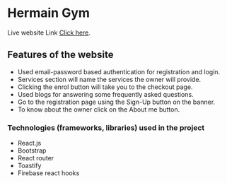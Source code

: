 
# Hermain Gym

Live website Link [Click here](https://gym-trainer-2bba5.firebaseapp.com/).

## Features of the website
- Used email-password based authentication for registration and login.
- Services section will name the services the owner will provide.
- Clicking the enrol button will take you to the checkout page.
- Used blogs for answering some frequently asked questions.
- Go to the registration page using the Sign-Up button on the banner.
- To know about the owner click on the About me button.


### Technologies (frameworks, libraries) used in the project
- React.js
- Bootstrap
- React router
- Toastify
- Firebase react hooks